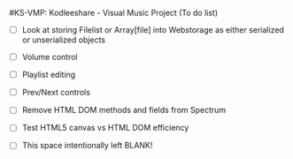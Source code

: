 #KS-VMP: Kodleeshare - Visual Music Project (To do list)
 - [ ] Look at storing Filelist or Array[file] into Webstorage as either serialized or unserialized objects
 - [ ] Volume control
 - [ ] Playlist editing
 - [ ] Prev/Next controls
 - [ ] Remove HTML DOM methods and fields from Spectrum
 - [ ] Test HTML5 canvas vs HTML DOM efficiency
 
 - [ ] This space intentionally left BLANK!